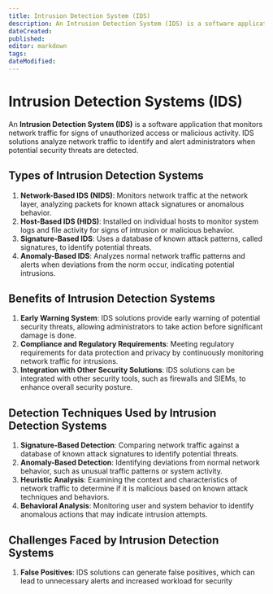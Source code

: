 ```yaml
---
title: Intrusion Detection System (IDS)
description: An Intrusion Detection System (IDS) is a software application that monitors network traffic for signs of unauthorized access or malicious activity. IDS solutions analyze network traffic to identify and alert administrators when potential security threats are detected.
dateCreated: 
published: 
editor: markdown
tags: 
dateModified: 
---
```

# Intrusion Detection Systems (IDS)

An **Intrusion Detection System (IDS)** is a software application that monitors network traffic for signs of unauthorized access or malicious activity. IDS solutions analyze network traffic to identify and alert administrators when potential security threats are detected.

## Types of Intrusion Detection Systems

1. **Network-Based IDS (NIDS)**: Monitors network traffic at the network layer, analyzing packets for known attack signatures or anomalous behavior.
2. **Host-Based IDS (HIDS)**: Installed on individual hosts to monitor system logs and file activity for signs of intrusion or malicious behavior.
3. **Signature-Based IDS**: Uses a database of known attack patterns, called signatures, to identify potential threats.
4. **Anomaly-Based IDS**: Analyzes normal network traffic patterns and alerts when deviations from the norm occur, indicating potential intrusions.

## Benefits of Intrusion Detection Systems

1. **Early Warning System**: IDS solutions provide early warning of potential security threats, allowing administrators to take action before significant damage is done.
2. **Compliance and Regulatory Requirements**: Meeting regulatory requirements for data protection and privacy by continuously monitoring network traffic for intrusions.
3. **Integration with Other Security Solutions**: IDS solutions can be integrated with other security tools, such as firewalls and SIEMs, to enhance overall security posture.

## Detection Techniques Used by Intrusion Detection Systems

1. **Signature-Based Detection**: Comparing network traffic against a database of known attack signatures to identify potential threats.
2. **Anomaly-Based Detection**: Identifying deviations from normal network behavior, such as unusual traffic patterns or system activity.
3. **Heuristic Analysis**: Examining the context and characteristics of network traffic to determine if it is malicious based on known attack techniques and behaviors.
4. **Behavioral Analysis**: Monitoring user and system behavior to identify anomalous actions that may indicate intrusion attempts.

## Challenges Faced by Intrusion Detection Systems

1. **False Positives**: IDS solutions can generate false positives, which can lead to unnecessary alerts and increased workload for security